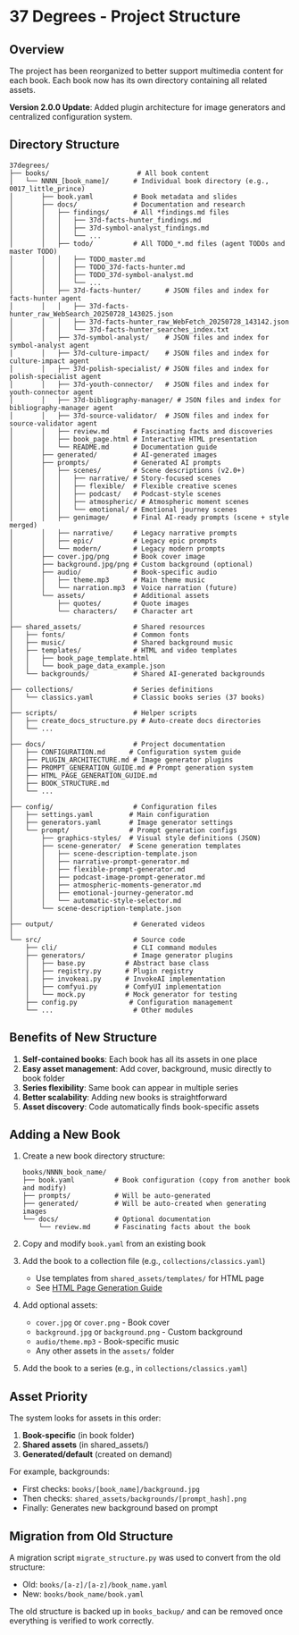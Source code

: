 # 37 Degrees - Project Structure

## Overview

The project has been reorganized to better support multimedia content for each book. Each book now has its own directory containing all related assets.

**Version 2.0.0 Update**: Added plugin architecture for image generators and centralized configuration system.

## Directory Structure

```
37degrees/
├── books/                      # All book content
│   └── NNNN_[book_name]/      # Individual book directory (e.g., 0017_little_prince)
│       ├── book.yaml          # Book metadata and slides
│       ├── docs/              # Documentation and research
│       │   ├── findings/      # All *findings.md files
│       │   │   ├── 37d-facts-hunter_findings.md
│       │   │   ├── 37d-symbol-analyst_findings.md
│       │   │   └── ...
│       │   ├── todo/          # All TODO_*.md files (agent TODOs and master TODO)
│       │   │   ├── TODO_master.md
│       │   │   ├── TODO_37d-facts-hunter.md
│       │   │   ├── TODO_37d-symbol-analyst.md
│       │   │   └── ...
│       │   ├── 37d-facts-hunter/      # JSON files and index for facts-hunter agent
│       │   │   ├── 37d-facts-hunter_raw_WebSearch_20250728_143025.json
│       │   │   ├── 37d-facts-hunter_raw_WebFetch_20250728_143142.json
│       │   │   └── 37d-facts-hunter_searches_index.txt
│       │   ├── 37d-symbol-analyst/    # JSON files and index for symbol-analyst agent
│       │   ├── 37d-culture-impact/    # JSON files and index for culture-impact agent
│       │   ├── 37d-polish-specialist/ # JSON files and index for polish-specialist agent
│       │   ├── 37d-youth-connector/   # JSON files and index for youth-connector agent
│       │   ├── 37d-bibliography-manager/ # JSON files and index for bibliography-manager agent
│       │   ├── 37d-source-validator/  # JSON files and index for source-validator agent
│       │   ├── review.md      # Fascinating facts and discoveries
│       │   ├── book_page.html # Interactive HTML presentation
│       │   └── README.md      # Documentation guide
│       ├── generated/         # AI-generated images
│       ├── prompts/           # Generated AI prompts
│       │   ├── scenes/        # Scene descriptions (v2.0+)
│       │   │   ├── narrative/ # Story-focused scenes
│       │   │   ├── flexible/  # Flexible creative scenes
│       │   │   ├── podcast/   # Podcast-style scenes
│       │   │   ├── atmospheric/ # Atmospheric moment scenes
│       │   │   └── emotional/ # Emotional journey scenes
│       │   ├── genimage/      # Final AI-ready prompts (scene + style merged)
│       │   ├── narrative/     # Legacy narrative prompts
│       │   ├── epic/          # Legacy epic prompts
│       │   └── modern/        # Legacy modern prompts
│       ├── cover.jpg/png      # Book cover image
│       ├── background.jpg/png # Custom background (optional)
│       ├── audio/             # Book-specific audio
│       │   ├── theme.mp3      # Main theme music
│       │   └── narration.mp3  # Voice narration (future)
│       └── assets/            # Additional assets
│           ├── quotes/        # Quote images
│           └── characters/    # Character art
│
├── shared_assets/             # Shared resources
│   ├── fonts/                 # Common fonts
│   ├── music/                 # Shared background music
│   ├── templates/             # HTML and video templates
│   │   ├── book_page_template.html
│   │   └── book_page_data_example.json
│   └── backgrounds/           # Shared AI-generated backgrounds
│
├── collections/               # Series definitions
│   └── classics.yaml          # Classic books series (37 books)
│
├── scripts/                   # Helper scripts
│   ├── create_docs_structure.py # Auto-create docs directories
│   └── ...
│
├── docs/                      # Project documentation
│   ├── CONFIGURATION.md      # Configuration system guide
│   ├── PLUGIN_ARCHITECTURE.md # Image generator plugins
│   ├── PROMPT_GENERATION_GUIDE.md # Prompt generation system
│   ├── HTML_PAGE_GENERATION_GUIDE.md
│   ├── BOOK_STRUCTURE.md
│   └── ...
│
├── config/                    # Configuration files
│   ├── settings.yaml         # Main configuration
│   ├── generators.yaml       # Image generator settings
│   └── prompt/               # Prompt generation configs
│       ├── graphics-styles/  # Visual style definitions (JSON)
│       ├── scene-generator/  # Scene generation templates
│       │   ├── scene-description-template.json
│       │   ├── narrative-prompt-generator.md
│       │   ├── flexible-prompt-generator.md
│       │   ├── podcast-image-prompt-generator.md
│       │   ├── atmospheric-moments-generator.md
│       │   ├── emotional-journey-generator.md
│       │   └── automatic-style-selector.md
│       └── scene-description-template.json
│
├── output/                    # Generated videos
│
└── src/                       # Source code
    ├── cli/                   # CLI command modules
    ├── generators/            # Image generator plugins
    │   ├── base.py          # Abstract base class
    │   ├── registry.py      # Plugin registry
    │   ├── invokeai.py      # InvokeAI implementation
    │   ├── comfyui.py       # ComfyUI implementation
    │   └── mock.py          # Mock generator for testing
    ├── config.py             # Configuration management
    └── ...                    # Other modules
```

## Benefits of New Structure

1. **Self-contained books**: Each book has all its assets in one place
2. **Easy asset management**: Add cover, background, music directly to book folder
3. **Series flexibility**: Same book can appear in multiple series
4. **Better scalability**: Adding new books is straightforward
5. **Asset discovery**: Code automatically finds book-specific assets

## Adding a New Book

1. Create a new book directory structure:
   ```
   books/NNNN_book_name/
   ├── book.yaml          # Book configuration (copy from another book and modify)
   ├── prompts/           # Will be auto-generated
   ├── generated/         # Will be auto-created when generating images
   └── docs/              # Optional documentation
       └── review.md      # Fascinating facts about the book
   ```

2. Copy and modify `book.yaml` from an existing book

3. Add the book to a collection file (e.g., `collections/classics.yaml`)
   - Use templates from `shared_assets/templates/` for HTML page
   - See [HTML Page Generation Guide](HTML_PAGE_GENERATION_GUIDE.md)

4. Add optional assets:
   - `cover.jpg` or `cover.png` - Book cover
   - `background.jpg` or `background.png` - Custom background
   - `audio/theme.mp3` - Book-specific music
   - Any other assets in the `assets/` folder

5. Add the book to a series (e.g., in `collections/classics.yaml`)

## Asset Priority

The system looks for assets in this order:

1. **Book-specific** (in book folder)
2. **Shared assets** (in shared_assets/)
3. **Generated/default** (created on demand)

For example, backgrounds:
- First checks: `books/[book_name]/background.jpg`
- Then checks: `shared_assets/backgrounds/[prompt_hash].png`
- Finally: Generates new background based on prompt

## Migration from Old Structure

A migration script `migrate_structure.py` was used to convert from the old structure:
- Old: `books/[a-z]/[a-z]/book_name.yaml`
- New: `books/book_name/book.yaml`

The old structure is backed up in `books_backup/` and can be removed once everything is verified to work correctly.